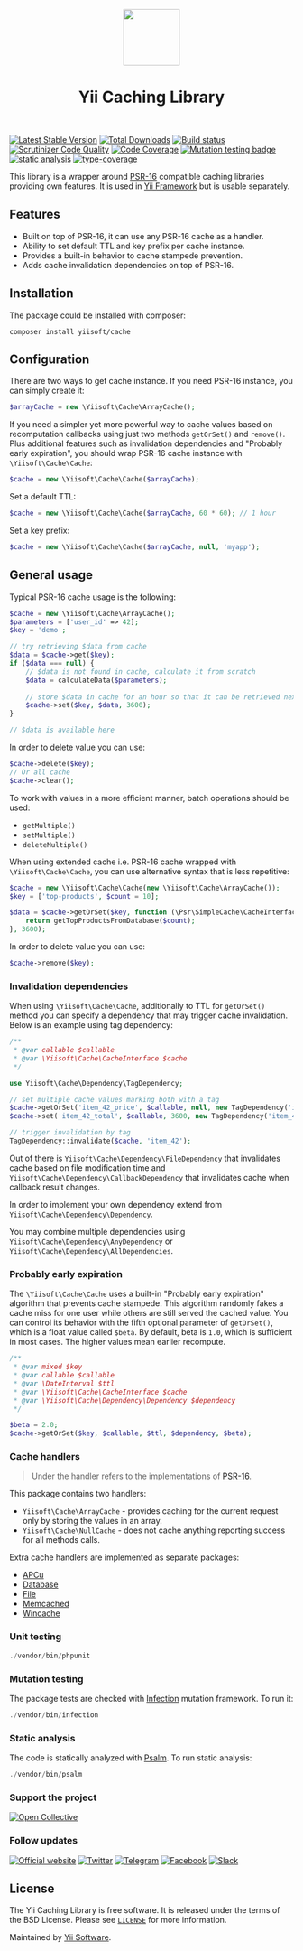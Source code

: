 <p align="center">
    <a href="https://github.com/yiisoft" target="_blank">
        <img src="https://avatars0.githubusercontent.com/u/993323" height="100px">
    </a>
    <h1 align="center">Yii Caching Library</h1>
    <br>
</p>

[![Latest Stable Version](https://poser.pugx.org/yiisoft/cache/v/stable.png)](https://packagist.org/packages/yiisoft/cache)
[![Total Downloads](https://poser.pugx.org/yiisoft/cache/downloads.png)](https://packagist.org/packages/yiisoft/cache)
[![Build status](https://github.com/yiisoft/cache/workflows/build/badge.svg)](https://github.com/yiisoft/cache/actions?query=workflow%3Abuild)
[![Scrutinizer Code Quality](https://scrutinizer-ci.com/g/yiisoft/cache/badges/quality-score.png?b=master)](https://scrutinizer-ci.com/g/yiisoft/cache/?branch=master)
[![Code Coverage](https://scrutinizer-ci.com/g/yiisoft/cache/badges/coverage.png?b=master)](https://scrutinizer-ci.com/g/yiisoft/cache/?branch=master)
[![Mutation testing badge](https://img.shields.io/endpoint?style=flat&url=https%3A%2F%2Fbadge-api.stryker-mutator.io%2Fgithub.com%2Fyiisoft%2Fcache%2Fmaster)](https://dashboard.stryker-mutator.io/reports/github.com/yiisoft/cache/master)
[![static analysis](https://github.com/yiisoft/cache/workflows/static%20analysis/badge.svg)](https://github.com/yiisoft/cache/actions?query=workflow%3A%22static+analysis%22)
[![type-coverage](https://shepherd.dev/github/yiisoft/cache/coverage.svg)](https://shepherd.dev/github/yiisoft/cache)

This library is a wrapper around [PSR-16](https://www.php-fig.org/psr/psr-16/) compatible caching libraries
providing own features. It is used in [Yii Framework](https://www.yiiframework.com/) but is usable separately.

## Features

- Built on top of PSR-16, it can use any PSR-16 cache as a handler.
- Ability to set default TTL and key prefix per cache instance.
- Provides a built-in behavior to cache stampede prevention.
- Adds cache invalidation dependencies on top of PSR-16.
  
## Installation

The package could be installed with composer:

```
composer install yiisoft/cache
```

## Configuration

There are two ways to get cache instance. If you need PSR-16 instance, you can simply create it:

```php
$arrayCache = new \Yiisoft\Cache\ArrayCache();
```

If you need a simpler yet more powerful way to cache values based on recomputation callbacks using just
two methods `getOrSet()` and `remove()`. Plus additional features such as invalidation dependencies and
"Probably early expiration", you should wrap PSR-16 cache instance with `\Yiisoft\Cache\Cache`:

```php
$cache = new \Yiisoft\Cache\Cache($arrayCache);
```

Set a default TTL:

```php
$cache = new \Yiisoft\Cache\Cache($arrayCache, 60 * 60); // 1 hour
```

Set a key prefix:

```php
$cache = new \Yiisoft\Cache\Cache($arrayCache, null, 'myapp');
```

## General usage

Typical PSR-16 cache usage is the following:

```php
$cache = new \Yiisoft\Cache\ArrayCache();
$parameters = ['user_id' => 42];
$key = 'demo';

// try retrieving $data from cache
$data = $cache->get($key);
if ($data === null) {
    // $data is not found in cache, calculate it from scratch
    $data = calculateData($parameters);
    
    // store $data in cache for an hour so that it can be retrieved next time
    $cache->set($key, $data, 3600);
}

// $data is available here
```

In order to delete value you can use:

```php
$cache->delete($key);
// Or all cache
$cache->clear();
```

To work with values in a more efficient manner, batch operations should be used:

- `getMultiple()`
- `setMultiple()`
- `deleteMultiple()`

When using extended cache i.e. PSR-16 cache wrapped with `\Yiisoft\Cache\Cache`, you can use alternative syntax that
is less repetitive:

```php
$cache = new \Yiisoft\Cache\Cache(new \Yiisoft\Cache\ArrayCache());
$key = ['top-products', $count = 10];

$data = $cache->getOrSet($key, function (\Psr\SimpleCache\CacheInterface $cache) use ($count) {
    return getTopProductsFromDatabase($count);
}, 3600);
```

In order to delete value you can use:

```php
$cache->remove($key);
```

### Invalidation dependencies

When using `\Yiisoft\Cache\Cache`, additionally to TTL for `getOrSet()` method you can specify a dependency
that may trigger cache invalidation. Below is an example using tag dependency:

```php
/**
 * @var callable $callable
 * @var \Yiisoft\Cache\CacheInterface $cache
 */

use Yiisoft\Cache\Dependency\TagDependency;

// set multiple cache values marking both with a tag
$cache->getOrSet('item_42_price', $callable, null, new TagDependency('item_42'));
$cache->set('item_42_total', $callable, 3600, new TagDependency('item_42'));

// trigger invalidation by tag
TagDependency::invalidate($cache, 'item_42');
```

Out of there is `Yiisoft\Cache\Dependency\FileDependency` that invalidates cache based on file modification time
and `Yiisoft\Cache\Dependency\CallbackDependency` that invalidates cache when callback result changes.

In order to implement your own dependency extend from `Yiisoft\Cache\Dependency\Dependency`.

You may combine multiple dependencies using `Yiisoft\Cache\Dependency\AnyDependency`
or `Yiisoft\Cache\Dependency\AllDependencies`. 


### Probably early expiration

The `\Yiisoft\Cache\Cache` uses a built-in "Probably early expiration" algorithm that prevents cache stampede.
This algorithm randomly fakes a cache miss for one user while others are still served the cached value.
You can control its behavior with the fifth optional parameter of `getOrSet()`, which is a float value called `$beta`.
By default, beta is `1.0`, which is sufficient in most cases. The higher values mean earlier recompute.

```php
/**
 * @var mixed $key
 * @var callable $callable
 * @var \DateInterval $ttl
 * @var \Yiisoft\Cache\CacheInterface $cache
 * @var \Yiisoft\Cache\Dependency\Dependency $dependency
 */

$beta = 2.0;
$cache->getOrSet($key, $callable, $ttl, $dependency, $beta);
```

### Cache handlers

> Under the handler refers to the implementations of [PSR-16](https://www.php-fig.org/psr/psr-16/).

This package contains two handlers:

- `Yiisoft\Cache\ArrayCache` - provides caching for the current request only by storing the values in an array.
- `Yiisoft\Cache\NullCache` - does not cache anything reporting success for all methods calls.

Extra cache handlers are implemented as separate packages:

- [APCu](https://github.com/yiisoft/cache-apcu)
- [Database](https://github.com/yiisoft/cache-db)
- [File](https://github.com/yiisoft/cache-file)
- [Memcached](https://github.com/yiisoft/cache-memcached)
- [Wincache](https://github.com/yiisoft/cache-wincache)

### Unit testing

```php
./vendor/bin/phpunit
```

### Mutation testing

The package tests are checked with [Infection](https://infection.github.io/) mutation framework. To run it:

```php
./vendor/bin/infection
```

### Static analysis

The code is statically analyzed with [Psalm](https://psalm.dev/). To run static analysis:

```php
./vendor/bin/psalm
```

### Support the project

[![Open Collective](https://img.shields.io/badge/Open%20Collective-sponsor-7eadf1?logo=open%20collective&logoColor=7eadf1&labelColor=555555)](https://opencollective.com/yiisoft)

### Follow updates

[![Official website](https://img.shields.io/badge/Powered_by-Yii_Framework-green.svg?style=flat)](https://www.yiiframework.com/)
[![Twitter](https://img.shields.io/badge/twitter-follow-1DA1F2?logo=twitter&logoColor=1DA1F2&labelColor=555555?style=flat)](https://twitter.com/yiiframework)
[![Telegram](https://img.shields.io/badge/telegram-join-1DA1F2?style=flat&logo=telegram)](https://t.me/yii3ru)
[![Facebook](https://img.shields.io/badge/facebook-join-1DA1F2?style=flat&logo=facebook&logoColor=ffffff)](https://www.facebook.com/groups/yiitalk)
[![Slack](https://img.shields.io/badge/slack-join-1DA1F2?style=flat&logo=slack)](https://yiiframework.com/go/slack)

## License

The Yii Caching Library is free software. It is released under the terms of the BSD License.
Please see [`LICENSE`](./LICENSE.md) for more information.

Maintained by [Yii Software](https://www.yiiframework.com/).
